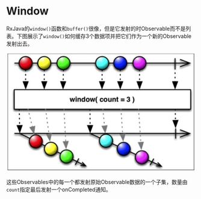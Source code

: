 # Window

RxJava的`window()`函数和`buffer()`很像，但是它发射的时Observable而不是列表。下图展示了`window()`如何缓存3个数据项并把它们作为一个新的Observable发射出去。

![](chapter5_13.png)

这些Observables中的每一个都发射原始Observable数据的一个子集，数量由`count`指定最后发射一个onCompleted通知。